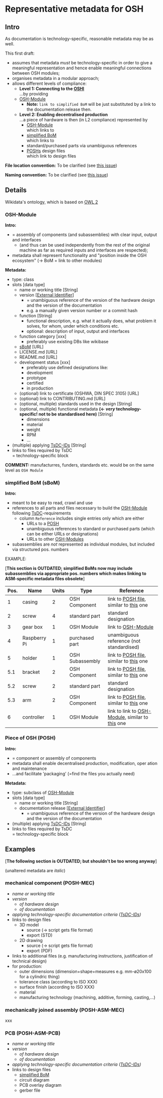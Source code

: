 # Representative metadata for OSH

## Intro

As documentation is technology-specific, reasonable metadata may be as well.

This first draft:

- assumes that metadata _must_ be technology-specific in order to give a meaningful representation and hence enable meaningful connections between OSH modules;
- organises metadata in a modular approach;
- allows different levels of compliance:
  - **Level 1: Connecting to the [OSHI](README.md)**\
  …by providing
  - [OSH-Module](#osh-module)
    - **Note:** `link to simplified BoM` will be just substituted by a link to the documentation release then.
  - **Level 2: Enabling decentralised production**\
  …a piece of hardware is then (in L2 compliance) represented by
    - [OSH-Module](#osh-module)\
    which links to
    - [simplified BoM](#simplified-bom-sbom)\
    which links to
    - standard/purchased parts via unambiguous references
    - [POSHs](#piece-of-osh-posh) design files\
    which link to design files

**File location convention:** To be clarified (see [this issue](https://github.com/OPEN-NEXT/OSHI/issues/5))

**Naming convention:**  To be clarified (see [this issue](https://github.com/OPEN-NEXT/OSHI/issues/5))

## Details

Wikidata's ontology, which is based on [OWL 2](https://www.w3.org/TR/owl2-rdf-based-semantics/)

### OSH-Module

**Intro:**

- = assembly of components (and subassemblies) with clear input, output and interfaces
  - (and thus can be used independently from the rest of the original machine as far as required inputs and interfaces are respected);
- metadata shall represent functionality and "position inside the OSH ecosystem" (→ BoM = link to other modules)

**Metadata:**

- type: class
- slots [data type]
  - name or working title [String]
  - version [[External Identifier](https://www.wikidata.org/wiki/Wikidata:External_identifiers)]
    - = unambiguous reference of the version of the hardware design and the version of the documentation
    - e.g. a manually given version number or a commit hash
  - function [String]
    - functional description, e.g. what it actually does, what problem it solves, for whom, under which conditions etc.
    - optional: description of input, output and interfaces
  - function category [xxx]
    - preferably use existing DBs like wikibase
  - [sBoM](#simplified-bom-sbom) [URL]
  - LICENSE.md [URL]
  - README.md [URL]
  - development status [xxx]
    - preferably use defined designations like:
    - development
    - prototype
    - certified
    - in production
  - (optional) link to certificate (OSHWA, DIN SPEC 3105) [URL]
  - (optional) link to CONTRIBUTING.md [URL]
  - (optional, multiple) standards used in the design [String]
  - (optional, multiple) functional metadata **(← _very_ technology-specific! not to be standardised here)** [String]
    - dimensions
    - material
    - weight
    - RPM
    - …
- (multiple) applying [TsDC-IDs](https://gitlab.com/OSEGermany/oh-tsdc/-/blob/master/TsDC-DB-print.md) [String]
- links to files required by TsDC\
= technology-specific block

**COMMENT:** manufacturres, funders, standards etc. would be on the same level as `OSH Module`

### simplified BoM (sBoM)

**Intro:**

- meant to be easy to read, crawl and use
- references to all parts and files necessary to build the [OSH-Module](#osh-module) following [TsDC](https://gitlab.com/OSEGermany/oh-tsdc/)-requirements
  - column `Reference` includes single entries only which are either
    - URLs to a [POSH](#piece-of-osh-posh)
    - unambiguous references to standard or purchased parts (which can be either URLs or designations)
    - URLs to other [OSH-Modules](#osh-module)
- subassemblies are _not_ represented as individual modules, but included via structured pos. numbers

EXAMPLE:

[**This section is OUTDATED; simplified BoMs now may include subassemblies via appropriate pos. numbers which makes linking to ASM-specific metadata files obsolete**]

| Pos. | Name         | Units | Type            | Reference                                                                           |
|------|--------------|-------|-----------------|-------------------------------------------------------------------------------------|
| 1    | casing       | 2     | OSH Component   | link to [POSH file](#piece-of-osh-posh), similar to [this](#mechanical-component-posh-mec) one                                      |
| 2    | screw        | 4     | standard part   | standard designation                                                                |
| 3    | gear box     | 1     | OSH Module      | link to [OSH-Module](#osh-module)                                                   |
| 4    | Raspberry Pi | 1     | purchased part  | unambiguous reference (not standardised)                                            |
| 5    | holder       | 1     | OSH Subassembly | link to [POSH file](#piece-of-osh-posh), similar to [this](#mechanical-component-posh-mec) one                                      |
| 5.1  | bracket      | 2     | OSH Component   | link to [POSH file](#piece-of-osh-posh), similar to [this](#mechanical-component-posh-mec) one                                      |
| 5.2  | screw        | 2     | standard part   | standard designation                                                                |
| 5.3  | arm          | 2     | OSH Component   | link to [POSH file](#piece-of-osh-posh), similar to [this](#mechanical-component-posh-mec) one                                      |
| 6    | controller   | 1     | OSH Module      | link to link to [OSH-Module](#osh-module), similar to [this](#pcb-posh-asm-pcb) one |

### Piece of OSH (POSH)

**Intro:**

- = component or assembly of components
- metadata shall enable decentralised production, modification, oper  ation and maintenance
- …and facilitate 'packaging' (=find the files you actually need)

**Metadata:**

- type: subclass of [OSH-Module](#osh-module)
- slots [data type]
  - name or working title [String]
  - documentation release [[External Identifier](https://www.wikidata.org/wiki/Wikidata:External_identifiers)]
    - = unambiguous reference of the version of the hardware design and the version of the documentation
- (multiple) applying [TsDC-IDs](https://gitlab.com/OSEGermany/oh-tsdc/-/blob/master/TsDC-DB-print.md) [String]
- links to files required by TsDC\
= technology-specific block

## Examples

[**The following section is OUTDATED; but shouldn't be too wrong anyway**]

(unaltered metadata are *italic*)

### mechanical component (POSH-MEC)

- *name or working title*
- *version*
  - *of hardware design*
  - *of documentation*
- *applying technology-specific documentation criteria ([TsDC-IDs](https://gitlab.com/OSEGermany/oh-tsdc/-/blob/master/TsDC-DB-print.md))*
- links to design files
  - 3D model
    - source (→ script gets file format)
    - export (STD)
  - 2D drawing
    - source (→ script gets file format)
    - export (PDF)
- links to additional files (e.g. manufacturing instructions, justification of technical design)
- for production:
  - outer dimensions (dimension+shape+measures e.g. mm-ø20x100 for a cylindric thing)
  - tolerance class (according to ISO XXX)
  - surface finish (according to ISO XXX)
  - material
  - manufacturing technology (machining, additive, forming, casting,…)

### mechanically joined assembly (POSH-ASM-MEC)

xxx

### PCB (POSH-ASM-PCB)

- *name or working title*
- *version*
  - *of hardware design*
  - *of documentation*
- *applying technology-specific documentation criteria ([TsDC-IDs](https://gitlab.com/OSEGermany/oh-tsdc/-/blob/master/TsDC-DB-print.md))*
- links to design files
  - [simplified BoM](#simplified-bom)
  - circuit diagram
  - PCB overlay diagram
  - gerber file
